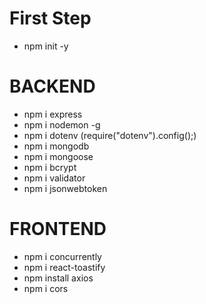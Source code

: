 # First Step

- npm init -y

# BACKEND

- npm i express
- npm i nodemon -g
- npm i dotenv
  (require("dotenv").config();)
- npm i mongodb
- npm i mongoose
- npm i bcrypt
- npm i validator
- npm i jsonwebtoken

# FRONTEND

- npm i concurrently
- npm i react-toastify
- npm install axios
- npm i cors
